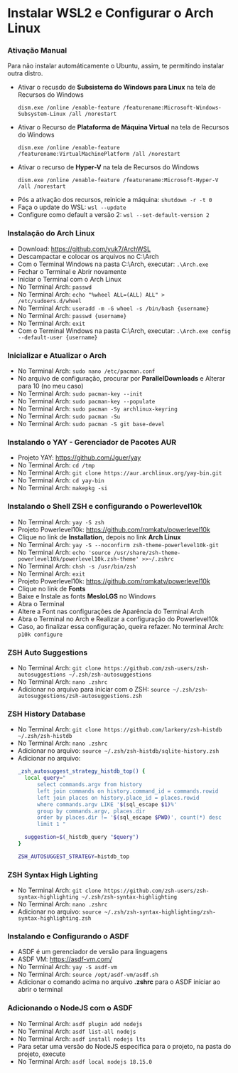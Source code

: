 # Instalar WSL2 e Configurar o Arch Linux

### Ativação Manual
Para não instalar automáticamente o Ubuntu, assim, te permitindo instalar outra distro.

- Ativar o recusdo de **Subsistema do Windows para Linux** na tela de Recursos do Windows
  ```shell
  dism.exe /online /enable-feature /featurename:Microsoft-Windows-Subsystem-Linux /all /norestart
  ```
- Ativar o Recurso de **Plataforma de Máquina Virtual** na tela de Recursos do Windows
  ```sehll
  dism.exe /online /enable-feature /featurename:VirtualMachinePlatform /all /norestart
  ```
- Ativar o recurso de **Hyper-V** na tela de Recursos do Windows
  ```shell
  dism.exe /online /enable-feature /featurename:Microsoft-Hyper-V /all /norestart
  ```
- Pós a ativação dos recursos, reinicie a máquina: `shutdown -r -t 0`
- Faça o update do WSL: `wsl --update`
- Configure como default a versão 2: `wsl --set-default-version 2`

### Instalação do Arch Linux

- Download: <https://github.com/yuk7/ArchWSL>
- Descampactar e colocar os arquivos no C:\Arch
- Com o Terminal Windows na pasta C:\Arch, executar: `.\Arch.exe`
- Fechar o Terminal e Abrir novamente
- Iniciar o Terminal com o Arch Linux
- No Terminal Arch: `passwd`
- No Terminal Arch: `echo "%wheel ALL=(ALL) ALL" > /etc/sudoers.d/wheel`
- No Terminal Arch: `useradd -m -G wheel -s /bin/bash {username}`
- No Terminal Arch: `passwd {username}`
- No Terminal Arch: `exit`
- Com o Terminal Windows na pasta C:\Arch, executar: `.\Arch.exe config --default-user {username}`

### Inicializar e Atualizar o Arch

- No Terminal Arch: `sudo nano /etc/pacman.conf`
- No arquivo de configuração, procurar por **ParallelDownloads** e Alterar para 10 (no meu caso)
- No Terminal Arch: `sudo pacman-key --init`
- No Terminal Arch: `sudo pacman-key --populate`
- No Terminal Arch: `sudo pacman -Sy archlinux-keyring`
- No Terminal Arch: `sudo pacman -Su`
- No Terminal Arch: `sudo pacman -S git base-devel`

### Instalando o YAY - Gerenciador de Pacotes AUR

- Projeto YAY: <https://github.com/Jguer/yay>
- No Terminal Arch: `cd /tmp`
- No Terminal Arch: `git clone https://aur.archlinux.org/yay-bin.git`
- No Terminal Arch: `cd yay-bin`
- No Terminal Arch: `makepkg -si`

### Instalando o Shell ZSH e configurando o Powerlevel10k

- No Terminal Arch: `yay -S zsh`
- Projeto Powerlevel10k: <https://github.com/romkatv/powerlevel10k>
- Clique no link de **Installation**, depois no link **Arch Linux**
- No Terminal Arch: `yay -S --noconfirm zsh-theme-powerlevel10k-git`
- No Terminal Arch: `echo 'source /usr/share/zsh-theme-powerlevel10k/powerlevel10k.zsh-theme' >>~/.zshrc`
- No Terminal Arch: `chsh -s /usr/bin/zsh`
- No Terminal Arch: `exit`
- Projeto Powerlevel10k: <https://github.com/romkatv/powerlevel10k>
- Clique no link de **Fonts**
- Baixe e Instale as fonts **MesloLGS** no Windows
- Abra o Terminal
- Altere a Font nas configurações de Aparência do Terminal Arch
- Abra o Terminal no Arch e Realizar a configuração do Powerlevel10k
- Caso, ao finalizar essa configuração, queira refazer. No terminal Arch: `p10k configure`

### ZSH Auto Suggestions

- No Terminal Arch: `git clone https://github.com/zsh-users/zsh-autosuggestions ~/.zsh/zsh-autosuggestions`
- No Terminal Arch: `nano .zshrc`
- Adicionar no arquivo para iniciar com o ZSH: `source ~/.zsh/zsh-autosuggestions/zsh-autosuggestions.zsh`

### ZSH History Database

- No Terminal Arch: `git clone https://github.com/larkery/zsh-histdb ~/.zsh/zsh-histdb`
- No Terminal Arch: `nano .zshrc`
- Adicionar no arquivo: `source ~/.zsh/zsh-histdb/sqlite-history.zsh`
- Adicionar no arquivo:
  ```zsh
  _zsh_autosuggest_strategy_histdb_top() {
    local query="
        select commands.argv from history
        left join commands on history.command_id = commands.rowid
        left join places on history.place_id = places.rowid
        where commands.argv LIKE '$(sql_escape $1)%'
        group by commands.argv, places.dir
        order by places.dir != '$(sql_escape $PWD)', count(*) desc
        limit 1 "

    suggestion=$(_histdb_query "$query")
  }

  ZSH_AUTOSUGGEST_STRATEGY=histdb_top
  ```

### ZSH Syntax High Lighting

- No Terminal Arch: `git clone https://github.com/zsh-users/zsh-syntax-highlighting ~/.zsh/zsh-syntax-highlighting`
- No Terminal Arch: `nano .zshrc`
- Adicionar no arquivo: `source ~/.zsh/zsh-syntax-highlighting/zsh-syntax-highlighting.zsh`

### Instalando e Configurando o ASDF

- ASDF é um gerenciador de versão para linguagens
- ASDF VM: <https://asdf-vm.com/>
- No Terminal Arch: `yay -S asdf-vm`
- No Terminal Arch: `source /opt/asdf-vm/asdf.sh`
- Adicionar o comando acima no arquivo **.zshrc** para o ASDF iniciar ao abrir o terminal

### Adicionando o NodeJS com o ASDF

- No Terminal Arch: `asdf plugin add nodejs`
- No Terminal Arch: `asdf list-all nodejs`
- No Terminal Arch: `asdf install nodejs lts`
- Para setar uma versão do NodeJS especifica para o projeto, na pasta do projeto, execute
- No Terminal Arch: `asdf local nodejs 18.15.0`
